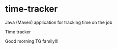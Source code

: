 # time-tracker
Java (Maven) application for tracking time on the job

Time tracker

Good morning TG family!!!
